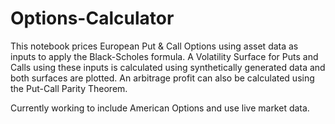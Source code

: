# Options-Calculator


This notebook prices European Put & Call Options using asset data as inputs to apply the Black-Scholes formula. A Volatility Surface for Puts and Calls using these inputs is calculated using synthetically generated data and both surfaces are plotted. An arbitrage profit can also be calculated using the Put-Call Parity Theorem.


Currently working to include American Options and use live market data.
